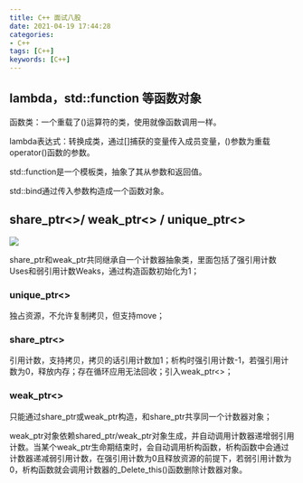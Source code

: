 ```yaml
---
title: C++ 面试八股
date: 2021-04-19 17:44:28
categories: 
- C++
tags: [C++]
keywords: [C++]
---
```



## lambda，std::function 等函数对象

函数类：一个重载了()运算符的类，使用就像函数调用一样。

lambda表达式：转换成类，通过[]捕获的变量传入成员变量，()参数为重载operator()函数的参数。

std::function是一个模板类，抽象了其从参数和返回值。

std::bind通过传入参数构造成一个函数对象。

## share_ptr<>/ weak_ptr<> / unique_ptr<>

![](https://jaroffertree.oss-cn-hongkong.aliyuncs.com/20210421121041.png)

share_ptr和weak_ptr共同继承自一个计数器抽象类，里面包括了强引用计数Uses和弱引用计数Weaks，通过构造函数初始化为1；

### unique_ptr<>

独占资源，不允许复制拷贝，但支持move；

### share_ptr<>

引用计数，支持拷贝，拷贝的话引用计数加1；析构时强引用计数-1，若强引用计数为0，释放内存；存在循环应用无法回收；引入weak_ptr<>；

### weak_ptr<>

只能通过share_ptr或weak_ptr构造，和share_ptr共享同一个计数器对象；

weak_ptr对象依赖shared_ptr/weak_ptr对象生成，并自动调用计数器递增弱引用计数。当某个weak_ptr生命期结束时，会自动调用析构函数，析构函数中会通过计数器递减弱引用计数，在强引用计数为0且释放资源的前提下，若弱引用计数为0，析构函数就会调用计数器的_Delete_this()函数删除计数器对象。


